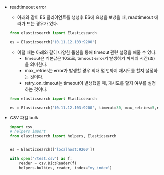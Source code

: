 - readtimeout error

  - 아래와 같이 ES 클라이언트를 생성후 ES에 요청을 보냈을 때,  readtimeout 에러가 뜨는 경우가 있다.

  ```python
  from elasticsearch import Elasticsearch
  
  es = Elasticsearch('10.11.12.103:9200')
  ```

  - 이럴 때는 아래와 같이 다양한 옵션을 통해 timeout 관련 설정을 해줄 수 있다.
    - timeout은 기본값은 10으로, timeout error가 발생하기 까지의 시간(초)을 의미한다.
    - max_retries는 error가 발생할 경우 최대 몇 번까지 재시도를 할지 설정하는 것이다.
    - retry_on_timeout는 timeout이 발생했을 때, 재시도를 할지 여부를 설정하는 것이다.

  ```python
  from elasticsearch import Elasticsearch
  
  es = Elasticsearch('10.11.12.103:9200', timeout=30, max_retries=5,retry_on_timeout=True)
  ```




- CSV 파일 bulk

  ```python
  import csv
  # helpers import
  from elasticsearch import helpers, Elasticsearch 
  
  
  es = Elasticsearch(['localhost:9200'])
  
  with open('/test.csv') as f: 
      reader = csv.DictReader(f) 
      helpers.bulk(es, reader, index="my_index")
  ```

  